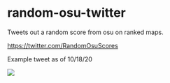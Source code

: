 # random-osu-twitter
Tweets out a random score from osu on ranked maps.

https://twitter.com/RandomOsuScores

Example tweet as of 10/18/20

![](https://i.imgur.com/C9GgBUh.png)
